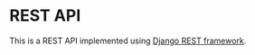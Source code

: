 # REST API

This is a REST API implemented using [Django REST framework](https://www.django-rest-framework.org/).
